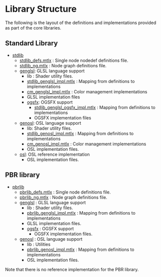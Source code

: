 # Library Structure

The following is the layout of the definitions and implementations provided as part of the core libraries.

## Standard Library
-   [stdlib](stdlib)
    - [stdlib_defs.mtlx](stdlib/stdlib_defs.mtlx) : Single node nodedef definitions file.
    - [stdlib_ng.mtlx](stdlib/stdlib_ng.mtlx) :  Node graph definitions file.
    -   [genglsl](stdlib/genglsl): GLSL language support
        -   lib : Shader utility files.
        - [stdlib_genglsl_impl.mtlx](stdlib/genglsl/stdlib_genglsl_impl.mtlx) : Mapping from definitions to implementations
        - [cm_genglsl_impl.mtlx](stdlib/genglsl/cm_genglsl_impl.mtlx) : Color management implementations
        -   GLSL implementation files
        -   [ogsfx](stdlib/genglsl/ogsfx): OGSFX support
            - [stdlib_genglsl_ogsfx_impl.mtlx](stdlib/genglsl/ogsfx/stdlib_genglsl_ogsfx_impl.mtlx) : Mapping from definitions to implementations
            -   OGSFX implementation files
    -   [genosl](stdlib/genosl): OSL language support
        -   lib: Shader utility files.
        - [stdlib_genosl_impl.mtlx](stdlib/genosl/stdlib_genosl_impl.mtlx) : Mapping from definitions to implementations
        - [cm_genosl_impl.mtlx](stdlib/genosl/cm_genosl_impl.mtlx) : Color management implementations
        -  OSL implementation files.
    -   [osl](stdlib/genosl): OSL reference implementation
        -  OSL implementation files.

## PBR library
-   [pbrlib](pbrlib)
    - [pbrlib_defs.mtlx](pbrlib/pbrlib_defs.mtlx) : Single node definitions file.
    - [pbrlib_ng.mtlx](pbrlib/pbrlib_ng.mtlx) : Node graph definitions file.
    -   [genglsl](pbrlib/genglsl) : GLSL language support
        - lib : Shader utility files.
        - [pbrlib_genglsl_impl.mtlx](pbrlib/genglsl/pbrlib_genglsl_impl.mtlx) : Mapping from definitions to implementations
        -   GLSL implementation files.
        -   [ogsfx](pbrlib/genglsl/ogsfx) : OGSFX support
            - OGSFX implementation files.
    -   [genosl](pbrlib/genosl) : OSL language support
        -   lib : Utilities
        - [pbrlib_genosl_impl.mtlx](pbrlib/genosl/pbrlib_genosl_impl.mtlx) : Mapping from definitions to implementations
        -   OSL implementation files.

Note that there is no reference implementation for the PBR library.

